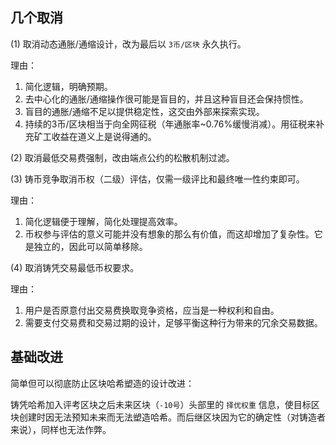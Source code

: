 ## 几个取消

(1)
取消动态通胀/通缩设计，改为最后以 `3币/区块` 永久执行。

理由：
1. 简化逻辑，明确预期。
2. 去中心化的通胀/通缩操作很可能是盲目的，并且这种盲目还会保持惯性。
3. 盲目的通胀/通缩不足以提供稳定性，这交由外部来探索实现。
4. 持续的3币/区块相当于向全网征税（年通胀率~0.76%缓慢消减）。用征税来补充矿工收益在道义上是说得通的。


(2)
取消最低交易费强制，改由端点公约的松散机制过滤。


(3)
铸币竞争取消币权（二级）评估，仅需一级评比和最终唯一性约束即可。

理由：
1. 简化逻辑便于理解，简化处理提高效率。
2. 币权参与评估的意义可能并没有想象的那么有价值，而这却增加了复杂性。它是独立的，因此可以简单移除。


(4)
取消铸凭交易最低币权要求。

理由：
1. 用户是否原意付出交易费换取竞争资格，应当是一种权利和自由。
2. 需要支付交易费和交易过期的设计，足够平衡这种行为带来的冗余交易数据。


## 基础改进

简单但可以彻底防止区块哈希塑造的设计改进：

铸凭哈希加入评考区块之后未来区块（`-10号`）头部里的 `择优权重` 信息，使目标区块创建时因无法预知未来而无法塑造哈希。而后继区块因为它的确定性（对铸造者来说），同样也无法作弊。
